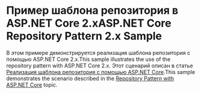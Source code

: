 # <a name="aspnet-core-repository-pattern-2x-sample"></a><span data-ttu-id="dc26e-101">Пример шаблона репозитория в ASP.NET Core 2.x</span><span class="sxs-lookup"><span data-stu-id="dc26e-101">ASP.NET Core Repository Pattern 2.x Sample</span></span>

<span data-ttu-id="dc26e-102">В этом примере демонстрируется реализация шаблона репозитория с помощью ASP.NET Core 2.x.</span><span class="sxs-lookup"><span data-stu-id="dc26e-102">This sample illustrates the use of the repository pattern with ASP.NET Core 2.x.</span></span> <span data-ttu-id="dc26e-103">Этот сценарий описан в статье [Реализация шаблона репозитория с помощью ASP.NET Core](https://docs.microsoft.com/aspnet/core/fundamentals/repository-pattern).</span><span class="sxs-lookup"><span data-stu-id="dc26e-103">This sample demonstrates the scenario described in the [Repository Pattern with ASP.NET Core](https://docs.microsoft.com/aspnet/core/fundamentals/repository-pattern) topic.</span></span>
